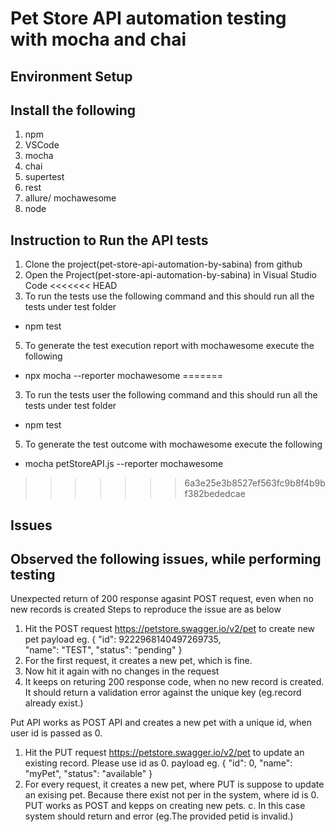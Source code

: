 # Pet Store API automation testing with mocha and chai

## Environment Setup

## Install the following 

1. npm
2. VSCode
3. mocha
4. chai
5. supertest
6. rest
7. allure/ mochawesome
8. node


## Instruction to Run the API tests

1. Clone the project(pet-store-api-automation-by-sabina) from github
2. Open the Project(pet-store-api-automation-by-sabina) in Visual Studio Code
<<<<<<< HEAD
3. To run the tests use the following command and this should run all the tests under test folder
- npm test
5. To generate the test execution report with mochawesome execute the following 
- npx mocha --reporter mochawesome
=======
3. To run the tests user the following command and this should run all the tests under test folder
- npm test
5. To generate the test outcome with mochawesome execute the following 
- mocha petStoreAPI.js --reporter mochawesome
>>>>>>> 6a3e25e3b8527ef563fc9b8f4b9bf382bededcae

## Issues

## Observed the following issues, while performing testing

Unexpected return of 200 response agasint POST request, even when no new records is created
Steps to reproduce the issue are as below
1. Hit the POST request https://petstore.swagger.io/v2/pet to create new pet
payload eg. {
  "id": 9222968140497269735,  
  "name": "TEST",
  "status": "pending"
}
2. For the first request, it creates a new pet, which is fine.
3. Now hit it again with no changes in the request
4. It keeps on returing 200 response code, when no new record is created. It should return a 
validation error against the unique key (eg.record already exist.)  

Put API works as POST API and creates a new pet with a unique id, when user id is passed as 0.
1. Hit the PUT request https://petstore.swagger.io/v2/pet to update an existing record. Please use id as 0.
payload eg. {
  "id": 0,
  "name": "myPet",
  "status": "available"
}
2. For every request, it creates a new pet, where PUT is suppose to update an exising pet. Because there exist not per in the 
system, where id is 0. PUT works as POST and kepps on creating new pets.
c. In this case system should return and error (eg.The provided petid is invalid.) 

